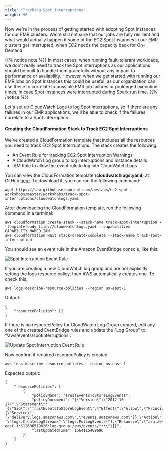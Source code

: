 ```yaml
---
title: "Tracking Spot interruptions"
weight: 96
---
```


Now we're in the process of getting started with adopting Spot Instances for our EMR clusters. We're still not sure that our jobs are fully resilient and what would actually happen if some of the EC2 Spot Instances in our EMR clusters get interrupted, when EC2 needs the capacity back for On-Demand.

{{% notice note %}}
In most cases, when running fault-tolerant workloads, we don't really need to track the Spot interruptions as our applications should be built to handle them gracefully without any impact to performance or availability. However, when we get started with running our EMR jobs on Spot Instances this could be useful, as our organization can use these to correlate to possible EMR job failures or prolonged execution times, in case Spot Instances were interrupted during Spark run time.
{{% /notice %}}

Let's set up CloudWatch Logs to log Spot interruptions, so if there are any failures in our EMR applications, we'll be able to check if the failures correlate to a Spot interruption.

#### Creating the CloudFormation Stack to Track EC2 Spot Interruptions

We've created a CloudFormation template that includes all the resources you need to track EC2 Spot Interruptions. The stack creates the following:

* An Event Rule for tracking EC2 Spot Interruption Warnings
* A CloudWatch Log group to log interruptions and instance details
* IAM Role to allow the event rule to log into CloudWatch Logs

You can view the CloudFormation template (**cloudwatchlogs.yaml**) at GitHub [here](https://raw.githubusercontent.com/awslabs/ec2-spot-workshops/master/workshops/track-spot-interruptions/cloudwatchlogs.yaml). To download it, you can run the following command:

```
wget https://raw.githubusercontent.com/awslabs/ec2-spot-workshops/master/workshops/track-spot-interruptions/cloudwatchlogs.yaml
```

After downloading the CloudFormation template, run the following command in a terminal:

```
aws cloudformation create-stack --stack-name track-spot-interruption --template-body file://cloudwatchlogs.yaml --capabilities CAPABILITY_NAMED_IAM
aws cloudformation wait stack-create-complete --stack-name track-spot-interruption
```

You should see an event rule in the Amazon EventBridge console, like this:

![Spot Interruption Event Rule](/images/tracking-spot/itn-event-rule.png)


If you are creating a new CloudWatch log group and are not explicitly setting the logs resource policy, then AWS automatically creates one. To check this, 

```
aws logs describe-resource-policies --region us-east-1
```

Output:
```
{
    "resourcePolicies": []
}
```

If there is no resourcePolicy for CloudWatch Log Group created, edit any one of the created EventBridge rules and update the "Log Group" to “/aws/events/spotinterruptions”.



![Update Spot Interruption Event Rule](/images/tracking-spot/updateEventRule.png)



Now confirm if required resourcePolicy is created.

```
aws logs describe-resource-policies --region us-east-1
```
Expected output: 

```
{
    "resourcePolicies": [
        {
            "policyName": "TrustEventsToStoreLogEvents",
            "policyDocument": "{\"Version\":\"2012-10-17\",\"Statement\":[{\"Sid\":\"TrustEventsToStoreLogEvent\",\"Effect\":\"Allow\",\"Principal\":{\"Service\":[\"delivery.logs.amazonaws.com\",\"events.amazonaws.com\"]},\"Action\":[\"logs:CreateLogStream\",\"logs:PutLogEvents\"],\"Resource\":\"arn:aws:logs:us-east-1:612606519026:log-group:/aws/events/*:*\"}]}",
            "lastUpdatedTime": 1664115409696
        }
    ]
}
```